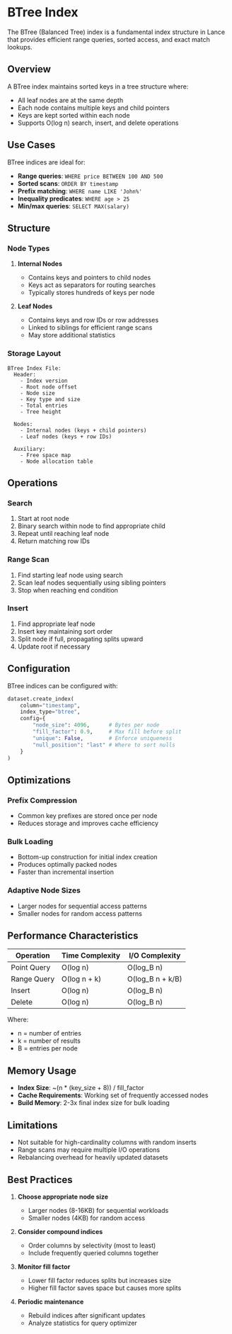 # BTree Index

The BTree (Balanced Tree) index is a fundamental index structure in Lance that provides efficient range queries, sorted access, and exact match lookups.

## Overview

A BTree index maintains sorted keys in a tree structure where:
- All leaf nodes are at the same depth
- Each node contains multiple keys and child pointers
- Keys are kept sorted within each node
- Supports O(log n) search, insert, and delete operations

## Use Cases

BTree indices are ideal for:
- **Range queries**: `WHERE price BETWEEN 100 AND 500`
- **Sorted scans**: `ORDER BY timestamp`
- **Prefix matching**: `WHERE name LIKE 'John%'`
- **Inequality predicates**: `WHERE age > 25`
- **Min/max queries**: `SELECT MAX(salary)`

## Structure

### Node Types

1. **Internal Nodes**
   - Contains keys and pointers to child nodes
   - Keys act as separators for routing searches
   - Typically stores hundreds of keys per node

2. **Leaf Nodes**
   - Contains keys and row IDs or row addresses
   - Linked to siblings for efficient range scans
   - May store additional statistics

### Storage Layout

```
BTree Index File:
  Header:
    - Index version
    - Root node offset
    - Node size
    - Key type and size
    - Total entries
    - Tree height

  Nodes:
    - Internal nodes (keys + child pointers)
    - Leaf nodes (keys + row IDs)

  Auxiliary:
    - Free space map
    - Node allocation table
```

## Operations

### Search
1. Start at root node
2. Binary search within node to find appropriate child
3. Repeat until reaching leaf node
4. Return matching row IDs

### Range Scan
1. Find starting leaf node using search
2. Scan leaf nodes sequentially using sibling pointers
3. Stop when reaching end condition

### Insert
1. Find appropriate leaf node
2. Insert key maintaining sort order
3. Split node if full, propagating splits upward
4. Update root if necessary

## Configuration

BTree indices can be configured with:

```python
dataset.create_index(
    column="timestamp",
    index_type="btree",
    config={
        "node_size": 4096,      # Bytes per node
        "fill_factor": 0.9,     # Max fill before split
        "unique": False,        # Enforce uniqueness
        "null_position": "last" # Where to sort nulls
    }
)
```

## Optimizations

### Prefix Compression
- Common key prefixes are stored once per node
- Reduces storage and improves cache efficiency

### Bulk Loading
- Bottom-up construction for initial index creation
- Produces optimally packed nodes
- Faster than incremental insertion

### Adaptive Node Sizes
- Larger nodes for sequential access patterns
- Smaller nodes for random access patterns

## Performance Characteristics

| Operation | Time Complexity | I/O Complexity |
|-----------|----------------|----------------|
| Point Query | O(log n) | O(log_B n) |
| Range Query | O(log n + k) | O(log_B n + k/B) |
| Insert | O(log n) | O(log_B n) |
| Delete | O(log n) | O(log_B n) |

Where:
- n = number of entries
- k = number of results
- B = entries per node

## Memory Usage

- **Index Size**: ~(n * (key_size + 8)) / fill_factor
- **Cache Requirements**: Working set of frequently accessed nodes
- **Build Memory**: 2-3x final index size for bulk loading

## Limitations

- Not suitable for high-cardinality columns with random inserts
- Range scans may require multiple I/O operations
- Rebalancing overhead for heavily updated datasets

## Best Practices

1. **Choose appropriate node size**
   - Larger nodes (8-16KB) for sequential workloads
   - Smaller nodes (4KB) for random access

2. **Consider compound indices**
   - Order columns by selectivity (most to least)
   - Include frequently queried columns together

3. **Monitor fill factor**
   - Lower fill factor reduces splits but increases size
   - Higher fill factor saves space but causes more splits

4. **Periodic maintenance**
   - Rebuild indices after significant updates
   - Analyze statistics for query optimizer
